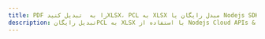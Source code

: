 ---title: PDF را به  تبدیل کنیدXLSX، PCL به XLSX مبدل رایگان یا Nodejs SDKdescription: تبدیل رایگانPCL به XLSX با استفاده از Nodejs Cloud APIs & SDK همچنین اسناد PDF را در Cloud ایجاد، ویرایش و رندر کنید.---